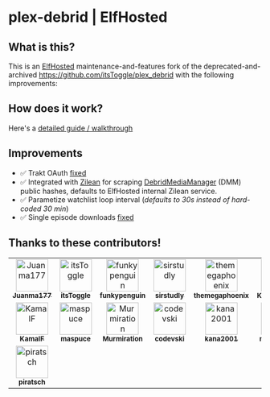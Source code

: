 # plex-debrid | ElfHosted

## What is this?

This is an [ElfHosted](https://elfhosted.com) maintenance-and-features fork of the deprecated-and-archived https://github.com/itsToggle/plex_debrid with the following improvements:

## How does it work?

Here's a [detailed guide / walkthrough](https://elfhosted.com/guides/media/stream-from-real-debrid-with-plex/)

## Improvements

* ✅ Trakt OAuth [fixed](https://github.com/elfhosted/plex_debrid/commit/c678fa1e5974a5c666b2fe70d65228c6fdfb4047)
* ✅ Integrated with [Zilean](https://github.com/iPromKnight/zilean/) for scraping [DebridMediaManager](https://debridmediamanager.com/) (DMM) public hashes, defaults to ElfHosted internal Zilean service.
* ✅ Parametize watchlist loop interval (*defaults to 30s instead of hard-coded 30 min*)
* ✅ Single episode downloads [fixed](https://github.com/elfhosted/plex_debrid/pull/1)

## Thanks to these contributors!

<!-- readme: collaborators,contributors -start -->
<table>
	<tbody>
		<tr>
            <td align="center">
                <a href="https://github.com/Juanma177">
                    <img src="https://avatars.githubusercontent.com/u/55590175?v=4" width="64;" alt="Juanma177"/>
                    <br />
                    <sub><b>Juanma177</b></sub>
                </a>
            </td>
            <td align="center">
                <a href="https://github.com/itsToggle">
                    <img src="https://avatars.githubusercontent.com/u/71379623?v=4" width="64;" alt="itsToggle"/>
                    <br />
                    <sub><b>itsToggle</b></sub>
                </a>
            </td>
            <td align="center">
                <a href="https://github.com/funkypenguin">
                    <img src="https://avatars.githubusercontent.com/u/1524686?v=4" width="64;" alt="funkypenguin"/>
                    <br />
                    <sub><b>funkypenguin</b></sub>
                </a>
            </td>
            <td align="center">
                <a href="https://github.com/sirstudly">
                    <img src="https://avatars.githubusercontent.com/u/12377354?v=4" width="64;" alt="sirstudly"/>
                    <br />
                    <sub><b>sirstudly</b></sub>
                </a>
            </td>
            <td align="center">
                <a href="https://github.com/themegaphoenix">
                    <img src="https://avatars.githubusercontent.com/u/9766462?v=4" width="64;" alt="themegaphoenix"/>
                    <br />
                    <sub><b>themegaphoenix</b></sub>
                </a>
            </td>
            <td align="center">
                <a href="https://github.com/KaceCottam">
                    <img src="https://avatars.githubusercontent.com/u/28381193?v=4" width="64;" alt="KaceCottam"/>
                    <br />
                    <sub><b>KaceCottam</b></sub>
                </a>
            </td>
		</tr>
		<tr>
            <td align="center">
                <a href="https://github.com/KamalF">
                    <img src="https://avatars.githubusercontent.com/u/8170277?v=4" width="64;" alt="KamalF"/>
                    <br />
                    <sub><b>KamalF</b></sub>
                </a>
            </td>
            <td align="center">
                <a href="https://github.com/maspuce">
                    <img src="https://avatars.githubusercontent.com/u/688714?v=4" width="64;" alt="maspuce"/>
                    <br />
                    <sub><b>maspuce</b></sub>
                </a>
            </td>
            <td align="center">
                <a href="https://github.com/Murmiration">
                    <img src="https://avatars.githubusercontent.com/u/26490372?v=4" width="64;" alt="Murmiration"/>
                    <br />
                    <sub><b>Murmiration</b></sub>
                </a>
            </td>
            <td align="center">
                <a href="https://github.com/codevski">
                    <img src="https://avatars.githubusercontent.com/u/1435321?v=4" width="64;" alt="codevski"/>
                    <br />
                    <sub><b>codevski</b></sub>
                </a>
            </td>
            <td align="center">
                <a href="https://github.com/kana2001">
                    <img src="https://avatars.githubusercontent.com/u/71416354?v=4" width="64;" alt="kana2001"/>
                    <br />
                    <sub><b>kana2001</b></sub>
                </a>
            </td>
            <td align="center">
                <a href="https://github.com/mcorcoran">
                    <img src="https://avatars.githubusercontent.com/u/1950615?v=4" width="64;" alt="mcorcoran"/>
                    <br />
                    <sub><b>mcorcoran</b></sub>
                </a>
            </td>
		</tr>
		<tr>
            <td align="center">
                <a href="https://github.com/piratsch">
                    <img src="https://avatars.githubusercontent.com/u/106690882?v=4" width="64;" alt="piratsch"/>
                    <br />
                    <sub><b>piratsch</b></sub>
                </a>
            </td>
		</tr>
	<tbody>
</table>
<!-- readme: collaborators,contributors -end -->
